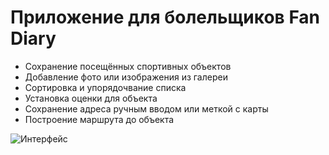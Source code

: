 # Приложение для болельщиков Fan Diary
- Сохранение посещённых спортивных объектов
- Добавление фото или изображения из галереи
- Сортировка и упорядочвание списка
- Установка оценки для объекта
- Сохранение адреса ручным вводом или меткой с карты
- Построение маршрута до объекта


![Интерфейс](https://disk.yandex.ru/client/disk/Fan%20Diary/ReadMe/Photos?idApp=client&dialog=slider&idDialog=%2Fdisk%2FFan%20Diary%2FReadMe%2FPhotos%2FСнимок%20экрана%202022-10-18%20в%2018.36.02.png)
